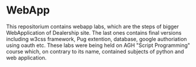 # WebApp
This repositorium contains webapp labs, which are the steps of bigger WebApplication of Dealership site. The last ones contains final versions including w3css framework, Pug extention, database, google authoriation using oauth etc. These labs were being held on AGH "Script Programming" course which, on contrary to its name, contained subjects of python and web application.
